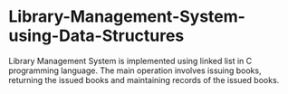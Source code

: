 # Library-Management-System-using-Data-Structures
Library Management System is implemented using linked list in C programming language. The main operation involves issuing books, returning the issued books and maintaining records of the issued books.
